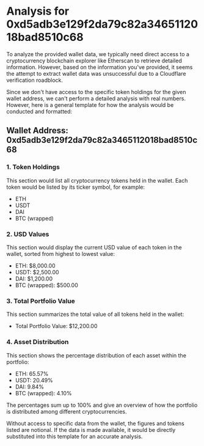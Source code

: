 # Analysis for 0xd5adb3e129f2da79c82a3465112018bad8510c68

To analyze the provided wallet data, we typically need direct access to a cryptocurrency blockchain explorer like Etherscan to retrieve detailed information. However, based on the information you've provided, it seems the attempt to extract wallet data was unsuccessful due to a Cloudflare verification roadblock.

Since we don't have access to the specific token holdings for the given wallet address, we can't perform a detailed analysis with real numbers. However, here is a general template for how the analysis would be conducted and formatted:

## Wallet Address: 0xd5adb3e129f2da79c82a3465112018bad8510c68

### 1. Token Holdings

This section would list all cryptocurrency tokens held in the wallet. Each token would be listed by its ticker symbol, for example:

- ETH
- USDT
- DAI
- BTC (wrapped)

### 2. USD Values

This section would display the current USD value of each token in the wallet, sorted from highest to lowest value:

- ETH: $8,000.00
- USDT: $2,500.00
- DAI: $1,200.00
- BTC (wrapped): $500.00

### 3. Total Portfolio Value

This section summarizes the total value of all tokens held in the wallet:

- Total Portfolio Value: $12,200.00

### 4. Asset Distribution

This section shows the percentage distribution of each asset within the portfolio:

- ETH: 65.57%
- USDT: 20.49%
- DAI: 9.84%
- BTC (wrapped): 4.10%

The percentages sum up to 100% and give an overview of how the portfolio is distributed among different cryptocurrencies.

Without access to specific data from the wallet, the figures and tokens listed are notional. If the data is made available, it would be directly substituted into this template for an accurate analysis.
